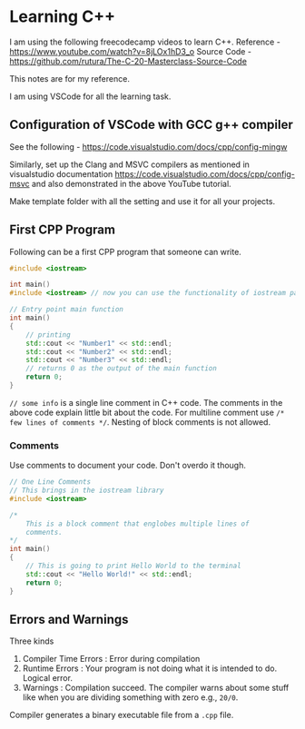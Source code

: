 # Learning C++

I am using the following freecodecamp videos to learn C++. 
Reference - https://www.youtube.com/watch?v=8jLOx1hD3_o
Source Code - https://github.com/rutura/The-C-20-Masterclass-Source-Code

This notes are for my reference.

I am using VSCode for all the learning task.

## Configuration of VSCode with GCC g++ compiler
See the following - https://code.visualstudio.com/docs/cpp/config-mingw

Similarly, set up the Clang and MSVC compilers as mentioned in visualstudio documentation <https://code.visualstudio.com/docs/cpp/config-msvc> and also demonstrated in the above YouTube tutorial.

Make template folder with all the setting and use it for all your projects.


## First CPP Program
Following can be a first CPP program that someone can write.

```cpp
#include <iostream>

int main()
#include <iostream> // now you can use the functionality of iostream package

// Entry point main function
int main()
{
    // printing
    std::cout << "Number1" << std::endl;
    std::cout << "Number2" << std::endl;
    std::cout << "Number3" << std::endl;
    // returns 0 as the output of the main function
    return 0;
}
```

`// some info` is a single line comment in C++ code. The comments in the above code explain little bit about the code. For multiline comment use `/* few lines of comments */`. Nesting of block comments is not allowed.

### Comments
Use comments to document your code. Don't overdo it though.
```cpp
// One Line Comments
// This brings in the iostream library
#include <iostream>

/*
    This is a block comment that englobes multiple lines of
    comments.
*/
int main()
{
    // This is going to print Hello World to the terminal
    std::cout << "Hello World!" << std::endl;
    return 0;
}
```

## Errors and Warnings

Three kinds
 1. Compiler Time Errors : Error during compilation
 2. Runtime Errors : Your program is not doing what it is intended to do. Logical error.
 3. Warnings : Compilation succeed. The compiler warns about some stuff like when you are dividing something with zero e.g., `20/0`.

Compiler generates a binary executable file from a `.cpp` file.

